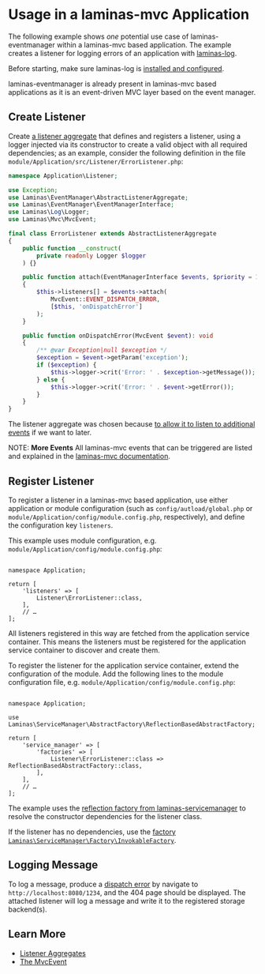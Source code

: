 # Usage in a laminas-mvc Application

The following example shows _one_ potential use case of laminas-eventmanager within
a laminas-mvc based application.
The example creates a listener for logging errors of an application with [laminas-log](https://docs.laminas.dev/laminas-log/).

Before starting, make sure laminas-log is [installed and configured](https://docs.laminas.dev/laminas-log/installation/).

laminas-eventmanager is already present in laminas-mvc based applications as it is an event-driven MVC layer based on the event manager.

## Create Listener

Create [a listener aggregate](../aggregates.md) that defines and registers a listener, using a logger injected via its constructor to create a valid object with all required dependencies; as an example, consider the following definition in the file `module/Application/src/Listener/ErrorListener.php`:

```php
namespace Application\Listener;

use Exception;
use Laminas\EventManager\AbstractListenerAggregate;
use Laminas\EventManager\EventManagerInterface;
use Laminas\Log\Logger;
use Laminas\Mvc\MvcEvent;

final class ErrorListener extends AbstractListenerAggregate
{
    public function __construct(
        private readonly Logger $logger
    ) {}

    public function attach(EventManagerInterface $events, $priority = 1): void
    {
        $this->listeners[] = $events->attach(
            MvcEvent::EVENT_DISPATCH_ERROR,
            [$this, 'onDispatchError']
        );
    }

    public function onDispatchError(MvcEvent $event): void
    {
        /** @var Exception|null $exception */
        $exception = $event->getParam('exception');
        if ($exception) {
            $this->logger->crit('Error: ' . $exception->getMessage());
        } else {
            $this->logger->crit('Error: ' . $event->getError());
        }
    }
}
```

The listener aggregate was chosen because [to allow it to listen to additional events](../aggregates.md#recommendations) if we want to later.

NOTE: **More Events**
All laminas-mvc events that can be triggered are listed and explained in the [laminas-mvc documentation](https://docs.laminas.dev/laminas-mvc/mvc-event/).

## Register Listener

To register a listener in a laminas-mvc based application, use either application or module configuration (such as `config/autload/global.php` or `module/Application/config/module.config.php`, respectively), and define the configuration key `listeners`.

This example uses module configuration, e.g. `module/Application/config/module.config.php`:

<pre class="language-php" data-line="4-6"><code>
namespace Application;

return [
    'listeners' => [
        Listener\ErrorListener::class,
    ],
    // …
];
</code></pre>

All listeners registered in this way are fetched from the application service container.
This means the listeners must be registered for the application service container to discover and create them.

To register the listener for the application service container, extend the configuration of the module.
Add the following lines to the module configuration file, e.g. `module/Application/config/module.config.php`:

<pre class="language-php" data-line="3,8"><code>
namespace Application;

use Laminas\ServiceManager\AbstractFactory\ReflectionBasedAbstractFactory;

return [
    'service_manager' => [
        'factories' => [
            Listener\ErrorListener::class => ReflectionBasedAbstractFactory::class,
        ],
    ],
    // …
];
</code></pre>

The example uses the [reflection factory from laminas-servicemanager](https://docs.laminas.dev/laminas-servicemanager/reflection-abstract-factory/) to resolve the constructor dependencies for the listener class.

If the listener has no dependencies, use the [factory `Laminas\ServiceManager\Factory\InvokableFactory`](https://docs.laminas.dev/laminas-servicemanager/configuring-the-service-manager/#factories).

## Logging Message

To log a message, produce a [dispatch error](https://docs.laminas.dev/laminas-mvc/mvc-event/#mvceventevent_dispatch_error-dispatcherror) by navigate to `http://localhost:8080/1234`, and the 404 page should be displayed.
The attached listener will log a message and write it to the registered storage backend(s).

## Learn More

- [Listener Aggregates](../aggregates.md)
- [The MvcEvent](https://docs.laminas.dev/laminas-mvc/mvc-event/)
